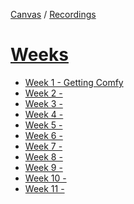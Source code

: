 [Canvas](https://canvas.sussex.ac.uk/courses/30891) /
[Recordings](https://sussex.cloud.panopto.eu/Panopto/Pages/Sessions/List.aspx?embedded=1#folderID=%22ca5456ad-2433-44f9-96d6-b0c200ed5a77%22)

# [Weeks](https://canvas.sussex.ac.uk/courses/30891/modules)
- [Week 1 - Getting Comfy](https://canvas.sussex.ac.uk/courses/30891/modules)
- [Week 2 - ]()
- [Week 3 - ]()
- [Week 4 - ]()
- [Week 5 - ]()
- [Week 6 - ]()
- [Week 7 - ]()
- [Week 8 - ]()
- [Week 9 - ]()
- [Week 10 - ]()
- [Week 11 - ]()
